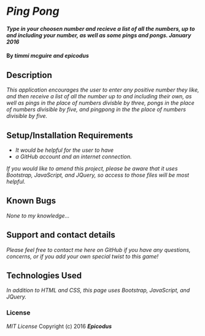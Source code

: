 
# _Ping Pong_

#### _Type in your choosen number and recieve a list of all the numbers, up to and including your number, as well as some pings and pongs. January 2016_

#### By _**timmi mcguire and epicodus**_

## Description

_This application encourages the user to enter any positive number they like, and then receive a list of all the number up to and including their own, as well as pings in the place of numbers divisble by three, pongs in the place of numbers divisible by five, and pingpong in the the place of numbers divisible by five._

## Setup/Installation Requirements

* _It would be helpful for the user to have_
* _a GitHub account and an internet connection._


_If you would like to amend this project, please be aware that it uses Bootstrap, JavaScript, and JQuery, so access to those files will be most helpful._

## Known Bugs

_None to my knowledge..._

## Support and contact details

_Please feel free to contact me here on GitHub if you have any questions, concerns, or if you add your own special twist to this game!_

## Technologies Used

_In addition to HTML and CSS, this page uses Bootstrap, JavaScript, and JQuery._

### License

*MIT License*
Copyright (c) 2016 **_Epicodus_**
